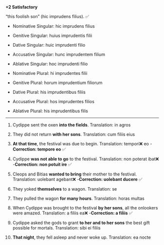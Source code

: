 **+2 Satisfactory**

“this foolish son” (hic imprudens filius). ✅
- Nominative Singular: hic imprudens filius
- Genitive Singular: huius imprudentis filii
- Dative Singular: huic imprudenti filio
- Accusative Singular: hunc imprudentem filium
- Ablative Singular: hoc imprudenti filio

- Nominative Plural: hi imprudentes filii
- Genitive Plural: horum imprudentium filiorum
- Dative Plural: his imprudentibus filiis
- Accusative Plural: hos imprudentes filios
- Ablative Plural: his imprudentibus filis

---

1. Cydippe sent the oxen **into the fields**. Translation: in agros

2. They did not return **with her sons**. Translation: cum filiis eius

3. **At that time**, the festival was due to begin. Translation: tempori❌ eo 
-**Correction: tempore eo** ✅

4. Cydippe **was not able to go** to the festival. Translation: non poterat ibat❌
-**Correction: non potuit ire** ✅

5. Cleops and Bitias **wanted to bring** their mother to the festival. Translation: uolebant agebant❌
-**Correction: uolebant ducere** ✅

6. They yoked **themselves** to a wagon. Translation: se

7. They pulled the wagon **for many hours**. Translation: horas multas

8. When Cydippe was brought to the festival **by her sons**, all the onlookers were amazed. Translation: a filiis ea❌
-**Correction: a filiis**  ✅

9. Cydippe asked the gods to grant **to her and to her sons** the best gift possible for mortals. Translation: sibi ei filiis  

10. **That night**, they fell asleep and never woke up. Translation: ea nocte
